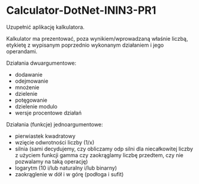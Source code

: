 # Calculator-DotNet-ININ3-PR1

Uzupełnić aplikację kalkulatora.

Kalkulator ma prezentować, poza wynikiem/wprowadzaną właśnie liczbą, etykietę z wypisanym poprzednio wykonanym działaniem i jego operandami.

Działania dwuargumentowe:
- dodawanie
- odejmowanie
- mnożenie
- dzielenie
- potęgowanie
- dzielenie modulo
- wersje procentowe działań

Działania (funkcje) jednoargumentowe:
- pierwiastek kwadratowy
- wzięcie odwrotności liczby (1/x)
- silnia (sami decydujemy, czy obliczamy odp silni dla niecałkowitej liczby z użyciem funkcji gamma czy zaokrąglamy liczbę przedtem, czy nie pozwalamy na taką operację)
- logarytm (10 i/lub naturalny i/lub binarny)
- zaokrąglenie w dół i w górę (podłoga i sufit)
